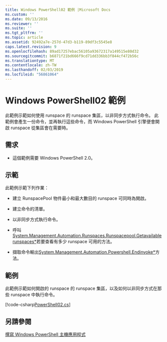 ```yaml
---
title: Windows PowerShell02 範例 |Microsoft Docs
ms.custom: ''
ms.date: 09/13/2016
ms.reviewer: ''
ms.suite: ''
ms.tgt_pltfrm: ''
ms.topic: article
ms.assetid: 92492a7e-257d-47d3-b119-89df3c5545e8
caps.latest.revision: 9
ms.openlocfilehash: 89ad17257ebac56105a93672317a149515e80d32
ms.sourcegitcommit: b6871f21bd666f9cd71dd336bb3f844cf472b56c
ms.translationtype: MT
ms.contentlocale: zh-TW
ms.lasthandoff: 02/03/2019
ms.locfileid: "56861064"
---
```

# <a name="windows-powershell02-sample"></a>Windows PowerShell02 範例

此範例示範如何使用 runspace 的 runspace 集區，以非同步方式執行命令。 此範例會產生一份命令，並再執行這些命令，而 Windows PowerShell 引擎便會開啟 runspace 從集區會在需要時。

## <a name="requirements"></a>需求

- 這個範例需要 Windows PowerShell 2.0。

## <a name="demonstrates"></a>示範

此範例示範下列作業：

- 建立 RunspacePool 物件最小和最大數目的 runspace 可同時為開啟。

- 建立命令的清單。

- 以非同步方式執行命令。

- 呼叫[System.Management.Automation.Runspaces.Runspacepool.Getavailablerunspaces*](/dotnet/api/System.Management.Automation.Runspaces.RunspacePool.GetAvailableRunspaces)若要查看有多少 runspace 可用的方法。

- 擷取命令輸出[System.Management.Automation.Powershell.Endinvoke*](/dotnet/api/System.Management.Automation.PowerShell.EndInvoke)方法。

## <a name="example"></a>範例

此範例示範如何開啟的 runspace 的 runspace 集區，以及如何以非同步方式在那些 runspace 中執行命令。

[!code-csharp[PowerShell02.cs](../../powershell-sdk-samples/SDK-2.0/csharp/PowerShell02/PowerShell02.cs#L11-L96 "PowerShell02.cs")]

## <a name="see-also"></a>另請參閱

[撰寫 Windows PowerShell 主機應用程式](./writing-a-windows-powershell-host-application.md)